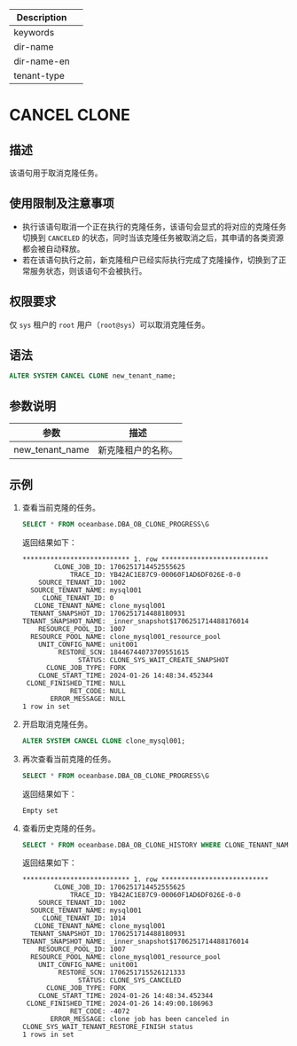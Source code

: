| Description   |                 |
|---------------|-----------------|
| keywords      |                 |
| dir-name      |                 |
| dir-name-en   |                 |
| tenant-type   |                 |

# CANCEL CLONE

## 描述

该语句用于取消克隆任务。

## 使用限制及注意事项

* 执行该语句取消一个正在执行的克隆任务，该语句会显式的将对应的克隆任务切换到 `CANCELED` 的状态，同时当该克隆任务被取消之后，其申请的各类资源都会被自动释放。
* 若在该语句执行之前，新克隆租户已经实际执行完成了克隆操作，切换到了正常服务状态，则该语句不会被执行。

## 权限要求

仅 `sys` 租户的 `root` 用户（`root@sys`）可以取消克隆任务。

## 语法

```sql
ALTER SYSTEM CANCEL CLONE new_tenant_name;
```

## 参数说明

|       参数        |       描述       |
|-------------------|-----------------|
| new_tenant_name   | 新克隆租户的名称。|

## 示例

1. 查看当前克隆的任务。

    ```sql
    SELECT * FROM oceanbase.DBA_OB_CLONE_PROGRESS\G
    ```

    返回结果如下：

    ```shell
    *************************** 1. row ***************************
            CLONE_JOB_ID: 1706251714452555625
                TRACE_ID: YB42AC1E87C9-00060F1AD6DF026E-0-0
        SOURCE_TENANT_ID: 1002
      SOURCE_TENANT_NAME: mysql001
         CLONE_TENANT_ID: 0
       CLONE_TENANT_NAME: clone_mysql001
      TENANT_SNAPSHOT_ID: 1706251714488180931
    TENANT_SNAPSHOT_NAME: _inner_snapshot$1706251714488176014
        RESOURCE_POOL_ID: 1007
      RESOURCE_POOL_NAME: clone_mysql001_resource_pool
        UNIT_CONFIG_NAME: unit001
             RESTORE_SCN: 18446744073709551615
                  STATUS: CLONE_SYS_WAIT_CREATE_SNAPSHOT
          CLONE_JOB_TYPE: FORK
        CLONE_START_TIME: 2024-01-26 14:48:34.452344
     CLONE_FINISHED_TIME: NULL
                RET_CODE: NULL
           ERROR_MESSAGE: NULL
    1 row in set
    ```

2. 开启取消克隆任务。

    ```sql
    ALTER SYSTEM CANCEL CLONE clone_mysql001;
    ```

3. 再次查看当前克隆的任务。

    ```sql
    SELECT * FROM oceanbase.DBA_OB_CLONE_PROGRESS\G
    ```

    返回结果如下：

    ```shell
    Empty set
    ```

4. 查看历史克隆的任务。

    ```sql
    SELECT * FROM oceanbase.DBA_OB_CLONE_HISTORY WHERE CLONE_TENANT_NAME = 'clone_mysql001'\G
    ```

    返回结果如下：

    ```shell
    *************************** 1. row ***************************
            CLONE_JOB_ID: 1706251714452555625
                TRACE_ID: YB42AC1E87C9-00060F1AD6DF026E-0-0
        SOURCE_TENANT_ID: 1002
      SOURCE_TENANT_NAME: mysql001
         CLONE_TENANT_ID: 1014
       CLONE_TENANT_NAME: clone_mysql001
      TENANT_SNAPSHOT_ID: 1706251714488180931
    TENANT_SNAPSHOT_NAME: _inner_snapshot$1706251714488176014
        RESOURCE_POOL_ID: 1007
      RESOURCE_POOL_NAME: clone_mysql001_resource_pool
        UNIT_CONFIG_NAME: unit001
             RESTORE_SCN: 1706251715526121333
                  STATUS: CLONE_SYS_CANCELED
          CLONE_JOB_TYPE: FORK
        CLONE_START_TIME: 2024-01-26 14:48:34.452344
     CLONE_FINISHED_TIME: 2024-01-26 14:49:00.186963
                RET_CODE: -4072
           ERROR_MESSAGE: clone job has been canceled in CLONE_SYS_WAIT_TENANT_RESTORE_FINISH status
    1 rows in set
    ```

<!--## 相关文档

* [克隆租户](待添加)

* [DBA_OB_CLONE_PROGRESS](待添加) 和 [DBA_OB_CLONE_HISTORY](待添加)-->
